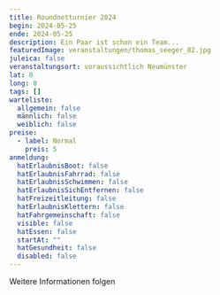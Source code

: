 ```yaml
---
title: Roundnetturnier 2024
begin: 2024-05-25
ende: 2024-05-25
description: Ein Paar ist schon ein Team...
featuredImage: veranstaltungen/thomas_seeger_02.jpg
juleica: false
veranstaltungsort: voraussichtlich Neumünster
lat: 0
long: 0
tags: []
warteliste:
  allgemein: false
  männlich: false
  weiblich: false
preise:
  - label: Normal
    preis: 5
anmeldung:
  hatErlaubnisBoot: false
  hatErlaubnisFahrrad: false
  hatErlaubnisSchwimmen: false
  hatErlaubnisSichEntfernen: false
  hatFreizeitleitung: false
  hatErlaubnisKlettern: false
  hatFahrgemeinschaft: false
  visible: false
  hatEssen: false
  startAt: ""
  hatGesundheit: false
  disabled: false
---
```

Weitere Informationen folgen